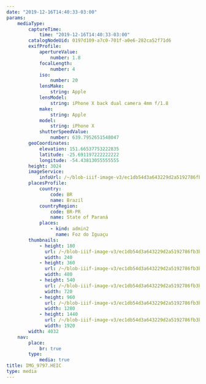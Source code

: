 ```yaml
---
date: "2019-12-16T14:40:33-03:00"
params:
    mediaType:
        captureTime:
            time: "2019-12-16T14:40:33-03:00"
        catalogNodeUid: 0197d109-a7c0-701f-a0e6-282ca52f71d6
        exifProfile:
            apertureValue:
                number: 1.8
            focalLength:
                number: 4
            iso:
                number: 20
            lensMake:
                string: Apple
            lensModel:
                string: iPhone X back dual camera 4mm f/1.8
            make:
                string: Apple
            model:
                string: iPhone X
            shutterSpeedValue:
                number: 639.7952651548047
        geoCoordinates:
            elevation: 151.66537753222835
            latitude: -25.691197222222222
            longitude: -54.43813055555555
        height: 3024
        imageService:
            infoUrl: /~/blob-iiif-image-v3/ec1db54d3a643229d2a5192786fb3bdfcd71d9c479b10e1100ea56097aec0cc2/info.json
        placesProfile:
            country:
                code: BR
                name: Brazil
            countryRegion:
                code: BR-PR
                name: State of Paraná
            places:
                - kind: admin2
                  name: Foz do Iguaçu
        thumbnails:
            - height: 180
              url: /~/blob-iiif-image-v3/ec1db54d3a643229d2a5192786fb3bdfcd71d9c479b10e1100ea56097aec0cc2/full/240%2C180/0/default.jpg
              width: 240
            - height: 360
              url: /~/blob-iiif-image-v3/ec1db54d3a643229d2a5192786fb3bdfcd71d9c479b10e1100ea56097aec0cc2/full/480%2C360/0/default.jpg
              width: 480
            - height: 540
              url: /~/blob-iiif-image-v3/ec1db54d3a643229d2a5192786fb3bdfcd71d9c479b10e1100ea56097aec0cc2/full/720%2C540/0/default.jpg
              width: 720
            - height: 960
              url: /~/blob-iiif-image-v3/ec1db54d3a643229d2a5192786fb3bdfcd71d9c479b10e1100ea56097aec0cc2/full/1280%2C960/0/default.jpg
              width: 1280
            - height: 1440
              url: /~/blob-iiif-image-v3/ec1db54d3a643229d2a5192786fb3bdfcd71d9c479b10e1100ea56097aec0cc2/full/1920%2C1440/0/default.jpg
              width: 1920
        width: 4032
    nav:
        place:
            br: true
        type:
            media: true
title: IMG_9797.HEIC
type: media
---
```

